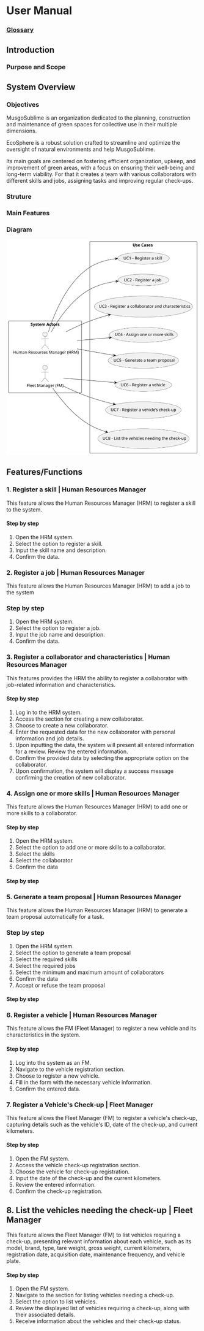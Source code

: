 # User Manual


### [Glossary](01.requirements-engineering/glossary.md)



## Introduction
### Purpose and Scope


## System Overview

### Objectives

MusgoSublime is an organization dedicated to the planning, construction and maintenance of green spaces for collective use in their multiple dimensions.

EcoSphere is a robust solution crafted to streamline and optimize the oversight of natural environments and help MusgoSublime.

Its main goals are centered on fostering efficient organization, upkeep, and improvement of green areas, with a focus on ensuring their well-being and long-term viability. For that it creates a team with various collaborators with different skills and jobs, assigning tasks and improving regular check-ups.


### Struture

### Main Features

### Diagram

![Diagram](01.requirements-engineering/svg/use-case-diagram.svg)


## Features/Functions

###  1. Register a skill | Human Resources Manager

This feature allows the Human Resources Manager (HRM) to register a skill to the system.

#### Step by step

1. Open the HRM system.
2. Select the option to register a skill.
3. Input the skill name and description.
4. Confirm the data.

### 2. Register a job | Human Resources Manager

This feature allows the Human Resources Manager (HRM) to add a job to the system

### Step by step
1. Open the HRM system.
2. Select the option to register a job.
3. Input the job name and description.
4. Confirm the data.


### 3. Register a collaborator and characteristics | Human Resources Manager

This features provides the HRM the ability to register a collaborator with job-related information and characteristics.

#### Step by step

1. Log in to the HRM system.
2. Access the section for creating a new collaborator.
3. Choose to create a new collaborator.
4. Enter the requested data for the new collaborator with personal information and job details.
5. Upon inputting the data, the system will present all entered information for a review. Review the entered information.
6. Confirm the provided data by selecting the appropriate option on the collaborator.
7. Upon confirmation, the system will display a success message confirming the creation of new collaborator.


### 4. Assign one or more skills | Human Resources Manager

This feature allows the Human Resources Manager (HRM) to add one or more skills to a collaborator.


#### Step by step
1. Open the HRM system.
2. Select the option to add one or more skills to a collaborator.
3. Select the skills
4. Select the collaborator
5. Confirm the data



#### Step by step

### 5. Generate a team proposal | Human Resources Manager

This feature allows the Human Resources Manager (HRM) to generate a team proposal automatically for a task.

### Step by step
1. Open the HRM system.
2. Select the option to generate a team proposal
3. Select the required skills
4. Select the required jobs
5. Select the minimum and maximum amount of collaborators
6. Confirm the data
7. Accept or refuse the team proposal


#### Step by step

### 6. Register a vehicle | Human Resources Manager

This feature allows the FM (Fleet Manager) to register a new vehicle and its characteristics in the system.

#### Step by step
1. Log into the system as an FM.
2. Navigate to the vehicle registration section.
3. Choose to register a new vehicle.
4. Fill in the form with the necessary vehicle information.
5. Confirm the entered data.


### 7. Register a Vehicle's Check-up | Fleet Manager

This feature allows the Fleet Manager (FM) to register a vehicle's check-up, capturing details such as the vehicle's ID, date of the check-up, and current kilometers.

#### Step by step

1. Open the FM system.
2. Access the vehicle check-up registration section.
3. Choose the vehicle for check-up registration.
4. Input the date of the check-up and the current kilometers.
5. Review the entered information.
6. Confirm the check-up registration.

## 8. List the vehicles needing the check-up | Fleet Manager

This feature allows the Fleet Manager (FM) to list vehicles requiring a check-up, presenting relevant information about each vehicle, such as its model, brand, type, tare weight, gross weight, current kilometers, registration date, acquisition date, maintenance frequency, and vehicle plate.

#### Step by step

1. Open the FM system.
2. Navigate to the section for listing vehicles needing a check-up.
3. Select the option to list vehicles.
4. Review the displayed list of vehicles requiring a check-up, along with their associated details.
5. Receive information about the vehicles and their check-up status.
